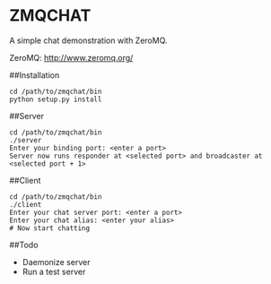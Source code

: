 ZMQCHAT
=======

A simple chat demonstration with ZeroMQ.

ZeroMQ: http://www.zeromq.org/


##Installation

    cd /path/to/zmqchat/bin
    python setup.py install


##Server

    cd /path/to/zmqchat/bin
    ./server
    Enter your binding port: <enter a port>
    Server now runs responder at <selected port> and broadcaster at <selected port + 1>


##Client

    cd /path/to/zmqchat/bin
    ./client
    Enter your chat server port: <enter a port>
    Enter your chat alias: <enter your alias>
    # Now start chatting


##Todo

* Daemonize server
* Run a test server
